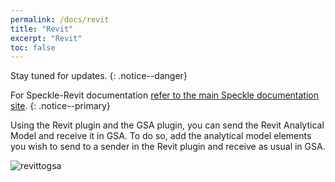 ```yaml
---
permalink: /docs/revit
title: "Revit"
excerpt: "Revit"
toc: false
---
```


Stay tuned for updates.
{: .notice--danger}

<i class="fa fa-graduation-cap"></i>For Speckle-Revit documentation [refer to the main Speckle documentation site](https://speckle.systems/tag/revit/).
{: .notice--primary}

Using the Revit plugin and the GSA plugin, you can send the Revit Analytical Model and receive it in GSA. To do so, add the analytical model elements you wish to send to a sender in the Revit plugin and receive as usual in GSA.

![revittogsa]({{site.baseurl}}/assets/images/user_docs/revittogsa.gif)